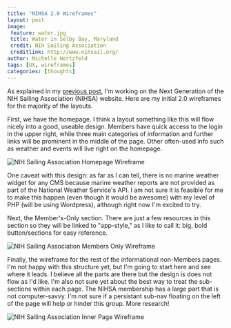 ```yaml
---
title: "NIHSA 2.0 Wireframes"
layout: post
image:
 feature: water.jpg
 title: Water in Selby Bay, Maryland
 credit: NIH Sailing Association
 creditlink: http://www.nihsail.org/
author: Michelle Hertzfeld
tags: [UX, wireframes]
categories: [thoughts]
---
```

As explained in my [previous post](https://meiqimichelle.github.io/mhertzfeld/thoughts/NIHSA-Website-v2/), I'm working on the Next Generation of the NIH Sailing Association (NIHSA) website. Here are my initial 2.0 wireframes for the majority of the layouts.<!--more-->

First, we have the homepage. I think a layout something like this will flow nicely into a good, useable design. Members have quick access to the login in the upper right, while three main categories of information and further links will be prominent in the middle of the page. Other often-used info such as weather and events will live right on the homepage.

![NIH Sailing Association Homepage Wireframe](https://meiqimichelle.github.io/mhertzfeld/assets/img/NIHSA2.0_wireframe_2012_30_12.jpg)

One caveat with this design: as far as I can tell, there is no marine weather widget for any CMS because marine weather reports are not provided as part of the National Weather Service's API. I am not sure it is feasible for me to make this happen (even though it would be awesome) with my level of PHP (will be using Wordpress), although right now I'm excited to try.

Next, the Member's-Only section. There are just a few resources in this section so they will be linked to "app-style," as I like to call it: big, bold button/sections for easy reference.

![NIH Sailing Association Members Only Wireframe](https://meiqimichelle.github.io/mhertzfeld/assets/img/NIHSA2.0_wireframe_2012_30_12_membersOnly.jpg)

Finally, the wireframe for the rest of the informational non-Members pages. I'm not happy with this structure yet, but I'm going to start here and see where it leads. I believe all the parts are there but the design is does not flow as I'd like. I'm also not sure yet about the best way to treat the sub-sections within each page. The NIHSA membership has a large part that is not computer-savvy. I'm not sure if a persistant sub-nav floating on the left of the page will help or hinder this group. More research!

![NIH Sailing Association Inner Page Wireframe](https://meiqimichelle.github.io/mhertzfeld/assets/img/NIHSA2.0_wireframe_2012_30_12_inner.jpg)

